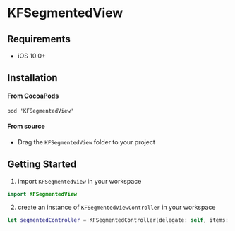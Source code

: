# KFSegmentedView

## Requirements

* iOS 10.0+

## Installation

#### From [CocoaPods](http://www.cocoapods.org)

`pod 'KFSegmentedView'`

#### From source

* Drag the `KFSegmentedView` folder to your project

## Getting Started

1. import `KFSegmentedView` in your workspace

````swift
import KFSegmentedView
````

2. create an instance of `KFSegmentedViewController` in your workspace

````swift
let segmentedController = KFSegmentedController(delegate: self, items: objs)
````
